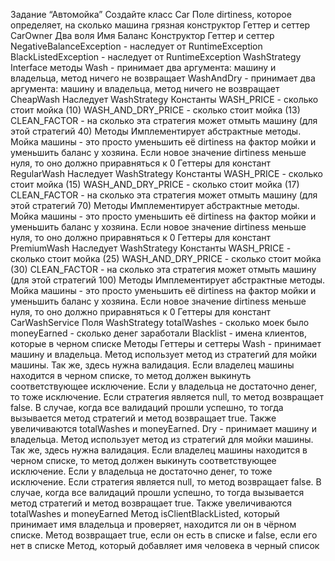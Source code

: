 Задание “Автомойка”
Создайте класс
Car
Поле dirtiness, которое определяет, на сколько машина грязная
конструктор
Геттер и сеттер
CarOwner
Два воля
Имя
Баланс
Конструктор
Геттер и сеттер
NegativeBalanceException - наследует от RuntimeException
BlackListedException - наследует от RuntimeException
WashStrategy
Interface
методы
Wash - принимает два аргумента: машину и владельца, метод ничего не возвращает
WashAndDry - принимает два аргумента: машину и владельца, метод ничего не возвращает
CheapWash
Наследует WashStrategy
Константы
WASH_PRICE - сколько стоит мойка (10)
WASH_AND_DRY_PRICE - сколько стоит мойка (13)
CLEAN_FACTOR - на сколько эта стратегия может отмыть машину (для этой стратегий 40)
Методы
Имплементирует абстрактные методы. Мойка машины - это просто уменьшить её dirtiness на фактор мойки и уменьшить 
баланс у хозяина. Если новое значение dirtiness меньше нуля, то оно должно приравняться к 0
Геттеры для констант
RegularWash
Наследует WashStrategy
Константы
WASH_PRICE - сколько стоит мойка (15)
WASH_AND_DRY_PRICE - сколько стоит мойка (17)
CLEAN_FACTOR - на сколько эта стратегия может отмыть машину (для этой стратегий 70)
Методы
Имплементирует абстрактные методы. Мойка машины - это просто уменьшить её dirtiness на фактор мойки 
и уменьшить баланс у хозяина. Если новое значение dirtiness меньше нуля, то оно должно приравняться к 0
Геттеры для констант
PremiumWash
Наследует WashStrategy
Константы
WASH_PRICE - сколько стоит мойка (25)
WASH_AND_DRY_PRICE - сколько стоит мойка (30)
CLEAN_FACTOR - на сколько эта стратегия может отмыть машину (для этой стратегий 100)
Методы
Имплементирует абстрактные методы. Мойка машины - это просто уменьшить её dirtiness на фактор мойки
и уменьшить баланс у хозяина. Если новое значение dirtiness меньше нуля, то оно должно приравняться к 0
Геттеры для констант
CarWashService
Поля
WashStrategy
totalWashes - сколько моек было
moneyEarned - сколько денег заработали
Blacklist - имена клиентов, которые в черном списке
Методы
Геттеры и сеттеры
Wash - принимает машину и владельца. Метод использует метод из стратегий для мойки машины. 
Так же, здесь нужна валидация. Если владелец машины находится в черном списке,
то метод должен выкинуть соответствующее исключение. Если у владельца не достаточно денег, 
то тоже исключение. Если стратегия является null, то метод возвращает false. 
В случае, когда все валидаций прошли успешно, то тогда вызывается метод стратегий и метод возвращает true. 
Также увеличиваются totalWashes и moneyEarned.
Dry - принимает машину и владельца. Метод использует метод из стратегий для мойки машины. 
Так же, здесь нужна валидация. Если владелец машины находится в черном
списке, то метод должен выкинуть соответствующее исключение. 
Если у владельца не достаточно денег, то тоже исключение. 
Если стратегия является null, то метод возвращает false.
В случае, когда все валидаций прошли успешно, то тогда вызывается 
метод стратегий и метод возвращает true. Также увеличиваются totalWashes и moneyEarned
Метод isClientBlackListed, который принимает имя владельца и проверяет,
находится ли он в чёрном списке. Метод возвращает true, если он есть в списке и false,
если его нет в списке
Метод, который добавляет имя человека в черный список
